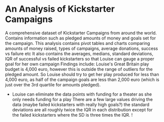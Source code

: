 # An Analysis of Kickstarter Campaigns
A comprehensive dataset of Kickstarter Campaigns from around the world. Contains information such as pledged amounts of money and goals set for the campaign. 
This analysis contains pivot tables and charts comparing amounts of money raised, types of campaigns, average donations, success vs failure etc
It also contains the averages, medians, standard deviations, IQR of successful vs failed kickstarters so that Louise can gauge a proper goal for her own campaign
Findings include: Louise's Great Britain play budget is 4,000 euro, however this is outside the range of outliers for the pledged amount. So Louise should try to get her play produced for less than 4,000 euro, as half of the campaign goals are less than 2,000 euro (which is just over the 3rd quartile for amounts pledged).
* Louise can eliminate the data points with funding for a theater as she only needs funding for a play
There are a few large values driving the data (maybe failed kickstarters with really high goals?) the standard deviations are all roughly twice the IQR in each distribution except for the failed kickstarters where the SD is three times the IQR.
!
